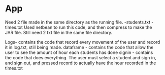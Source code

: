 # App
Need 2 file made in the same directory as the running file.
-students.txt
-times.txt
Used netbean to run this code, and then compress to make the JAR file. Still need 2 txt file in the same file directory.

Logs- contains the code that record every movement of the user and record it in log.txt, still being made.
dataframe - contains the code that allow the user to see the amount of hour each students has done
signin - contains the code that does everything. The user must select a student and sign in, and sign out, and pressed record to actually have the hour recorded in the times.txt
